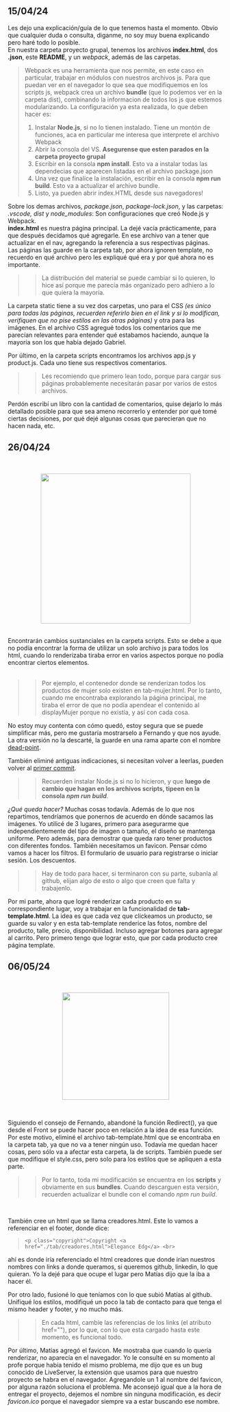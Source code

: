 ## 15/04/24
Les dejo una explicación/guía de lo que tenemos hasta el momento. Obvio que cualquier duda o consulta, diganme, no soy muy buena explicando pero haré todo lo posible.<br>
En nuestra carpeta proyecto grupal, tenemos los archivos **index.html**, dos **.json**, este **README**, y un *webpack*, además de las carpetas.<br>
>Webpack es una herramienta que nos permite, en este caso en particular, trabajar en módulos con nuestros archivos js. Para que puedan ver en el navegador lo que sea que modifiquemos en los scripts js, webpack crea un archivo **bundle** (que lo podemos ver en la carpeta dist), combinando la informacion de todos los js que estemos modularizando. La configuración ya esta realizada, lo que deben hacer es:
>1. Instalar **Node.js**, si no lo tienen instalado. Tiene un montón de funciones, aca en particular me interesa que interprete el archivo Webpack
>2. Abrir la consola del VS. **Asegurense que esten parados en la carpeta proyecto grupal**
>3. Escribir en la consola **npm install**. Esto va a instalar todas las dependecias que aparecen listadas en el archivo package.json
>4. Una vez que finalice la instalación, escribir en la consola **npm run build**. Esto va a actualizar el archivo bundle.
>5. Listo, ya pueden abrir index.HTML desde sus navegadores!

Sobre los demas archivos, *package.json*, *package-lock.json*, y las carpetas: *.vscode, dist* y *node_modules*: Son configuraciones que creó Node.js y Webpack.
<br> **index.html** es nuestra página principal. La dejé vacía prácticamente, para que después decidamos qué agregarle. En ese archivo van a tener que actualizar en el nav, agregando la referencia a sus respectivas páginas.
<br>Las páginas las guarde en la carpeta tab, por ahora ignoren template, no recuerdo en qué archivo pero les expliqué qué era y por qué ahora no es importante.
>>La distribución del material se puede cambiar si lo quieren, lo hice así porque me parecía más organizado pero adhiero a lo que quiera la mayoría.

La carpeta static tiene a su vez dos carpetas, uno para el CSS *(es único para todas las páginas, recuerden referirlo bien en el link y si lo modifican, verifiquen que no pise estilos en las otras páginas)* y otra para las imágenes. En el archivo CSS agregué todos los comentarios que me parecían relevantes para entender qué estabamos haciendo, aunque la mayoría son los que había dejado Gabriel.

Por último, en la carpeta scripts encontramos los archivos app.js y product.js. Cada uno tiene sus respectivos comentarios. 

>>Les recomiendo que primero lean todo, porque para cargar sus páginas probablemente necesitarán pasar por varios de estos archivos.<br>


Perdón escribí un libro con la cantidad de comentarios, quise dejarlo lo más detallado posible para que sea ameno recorrerlo y entender por qué tomé ciertas decisiones, por qué dejé algunas cosas que parecieran que no hacen nada, etc.<br>

##

## 26/04/24

<br>
<p align="center">
<img src="https://pbs.twimg.com/media/ERE4wK2WsAABizg.jpg" width="350px">
</p>
<br>
Encontrarán cambios sustanciales en la carpeta scripts. Esto se debe a que no podía encontrar la forma de utilizar un solo archivo js para todos los html, cuando lo renderizaba tiraba error en varios aspectos porque no podía encontrar ciertos elementos. <br>
<br>

>>Por ejemplo, el contenedor donde se renderizan todos los productos de mujer solo existen en tab-mujer.html. Por lo tanto, cuando me encontraba explorando la página principal, me tiraba el error de que no podía apendear el contenido al displayMujer porque no existía, y así con cada cosa.<br>

No estoy muy contenta con cómo quedó, estoy segura que se puede simplificar más, pero me gustaría mostrarselo a Fernando y que nos ayude. La otra versión no la descarté, la guarde en una rama aparte con el nombre [dead-point](https://github.com/vpup1pu/CaC---proyecto-grupal/tree/dead-point).

También eliminé antiguas indicaciones, si necesitan volver a leerlas, pueden volver al [primer commit](https://github.com/vpup1pu/CaC---proyecto-grupal/commit/dc411a4886439ff997dd3533b118138f341bfc3c).

>>Recuerden instalar Node.js si no lo hicieron, y que **luego de cambio que hagan en los archivos scripts, tipeen en la consola *npm run build***.

*¿Qué queda hacer?* Muchas cosas todavía. Además de lo que nos repartimos, tendríamos que ponernos de acuerdo en dónde sacamos las imágenes. Yo utilicé de 3 lugares, primero para asegurarme que independientemente del tipo de imagen o tamaño, el diseño se mantenga uniforme. Pero además, para demostrar que queda raro tener productos con diferentes fondos.
También necesitamos un favicon. Pensar cómo vamos a hacer los filtros. El formulario de usuario para registrarse o iniciar sesión. Los descuentos. 
>>Hay de todo para hacer, si terminaron con su parte, subanla al github, elijan algo de esto o algo que creen que falta y trabajenlo.

Por mi parte, ahora que logré renderizar cada producto en su correspondiente lugar, voy a trabajar en la funcionalidad de **tab-template.html**. La idea es que cada vez que clickeamos un producto, se guarde su valor y en esta tab-template renderice las fotos, nombre del producto, talle, precio, disponibilidad. Incluso agregar botones para agregar al carrito. Pero primero tengo que lograr esto, que por cada producto cree página template.

##

## 06/05/24

<br>
<p align="center">
<img src="https://encrypted-tbn0.gstatic.com/images?q=tbn:ANd9GcR56evHDkDIknHLaVItNK2DdMqHbWUktQyaL0sxustqkMMFIE4-ZU411MCs7Wde8qHHSHU&usqp=CAU" width="250px">
</p>
<br>

Siguiendo el consejo de Fernando, abandoné la función Redirect(), ya que desde el Front se puede hacer poco en relación a la idea de esa función. Por este motivo, eliminé el archivo tab-template.html que se encontraba en la carpeta tab, ya que no va a tener ningún uso.
Todavía me quedan hacer cosas, pero sólo va a afectar esta carpeta, la de scripts. También puede ser que modifique el style.css, pero solo para los estilos que se apliquen a esta parte.

>>Por lo tanto, toda mi modificación se encuentra en los **scripts** y obviamente en sus **bundles**. Cuando descarguen esta versión, recuerden actualizar el bundle con el comando *npm run build*.
<br>

También cree un html que se llama creadores.html. Este lo vamos a referenciar en el footer, donde dice:

>     <p class="copyright">Copyright <a href="./tab/creadores.html">Elegance Edg</a> <br>

ahí es donde iría referenciado el html creadores que donde irían nuestros nombres con links a donde queramos, si queremos github, linkedin, lo que quieran. Yo la dejé para que ocupe el lugar pero Matías dijo que la iba a hacer él.

Por otro lado, fusioné lo que teníamos con lo que subió Matías al github. Unifiqué los estilos, modifiqué un poco la tab de contacto para que tenga el mismo header y footer, y no mucho más.

>>En cada html, cambie las referencias de los links (el atributo href=""), por lo que, con lo que esta cargado hasta este momento, es funcional todo.



Por último, Matías agregó el favicon. Me mostraba que cuando lo quería renderizar, no aparecía en el navegador. Yo le consulté en su momento al profe porque había tenido el mismo problema, me dijo que es un bug conocido de LiveServer, la extensión que usamos para que nuestro proyecto se habra en el navegador. Agregandole un 1 al nombre del favicon, por alguna razón soluciona el problema. Me aconsejó igual que a la hora de entregar el proyecto, dejemos el nombre sin ninguna modificación, es decir *favicon.ico* porque el navegador siempre va a estar buscando ese nombre.